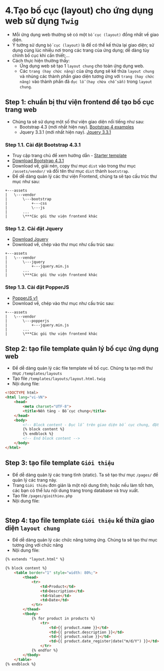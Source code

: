 # 4.Tạo bố cục (layout) cho ứng dụng web sử dụng `Twig`
- Mỗi ứng dụng web thường sẽ có một `bố cục (layout)` đồng nhất về giao diện.
- Ý tưởng sử dụng `bố cục (layout)` là để có thể kế thừa lại giao diện; sử dụng cùng lúc nhiều nơi trong các trang của ứng dụng; dễ dàng tùy chỉnh bố cục khi cần thiết;...
- Cách thực hiện thường thấy:
    - Ứng dụng web sẽ tạo 1 `layout chung` cho toàn ứng dụng web. 
    - Các `trang (hay chức năng)` của ứng dụng sẽ kế thừa `layout chung` và nhúng các thành phần giao diện tương ứng với `trang (hay chức năng)` vào thành phần đã `đục lỗ (hay chừa chỗ sẵn)` trong `layout chung`.

## Step 1: chuẩn bị thư viện frontend để tạo bố cục trang web
- Chúng ta sẽ sử dụng một số thư viện giao diện nổi tiếng như sau:
    - Bootstrap 4.3 (mới nhất hiện nay). [Bootstrap 4 examples](https://getbootstrap.com/docs/4.3/examples/)
    - Jquery 3.3.1 (mới nhất hiện nay). [Jquery 3.3.1](https://jquery.com/download/)

### Step 1.1. Cài đặt Bootstrap 4.3.1
- Truy cập trang chủ để xem hướng dẫn - [Starter template](https://getbootstrap.com/docs/4.3/getting-started/introduction/)
- [Download Bootstrap 4.3.1](https://github.com/twbs/bootstrap/archive/v4.3.1.zip)
- Download về, giải nén, copy thư mục `dist` vào trong thư mục `/assets/vendor/` và đổi tên thư mục `dist` thành `bootstrap`.
- Để dễ dàng quản lý các thư viện Frontend, chúng ta sẽ tạo cấu trúc thư mục như sau:
```
+---assets
|   \---vendor
|       \---bootstrap
|           +---css
|           \---js
|       ...
|       \***Các gói thư viện frontend khác
```

### Step 1.2. Cài đặt Jquery
- [Download Jquery](https://code.jquery.com/jquery-3.3.1.min.js)
- Download về, chép vào thư mục như cấu trúc sau:
```
+---assets
|   \---vendor
|       \---jquery
|           +---jquery.min.js
|       ...
|       \***Các gói thư viện frontend khác
```

### Step 1.3. Cài đặt PopperJS
- [PopperJS v1](https://unpkg.com/popper.js/dist/umd/popper.min.js)
- Download về, chép vào thư mục như cấu trúc sau:
```
+---assets
|   \---vendor
|       \---popperjs
|           +---jquery.min.js
|       ...
|       \***Các gói thư viện frontend khác
```

## Step 2: tạo file template quản lý bố cục ứng dụng web
- Để dễ dàng quản lý các file template về bố cục. Chúng ta tạo mới thư mục `/templates/layouts`
- Tạo file `/templates/layouts/layout.html.twig`
- Nội dung file:
```html
<!DOCTYPE html>
<html lang="vi-VN">
    <head>
        <meta charset="UTF-8">
        <title>Nền tảng - Bố cục chung</title>
    </head>
    <body>
        <!-- Block content - Đục lỗ trên giao diện bố cục chung, đặt tên là `content` -->
        {% block content %}
        {% endblock %}
        <!-- End block content -->
    </body>
</html>
```

## Step 3: tạo file template `Giới thiệu`
- Để dễ dàng quản lý các trang tĩnh (static). Ta sẽ tạo thư mục `/pages/` để quản lý các trang này.
- Trang `Giới thiệu` đơn giản là một nội dung tĩnh; hoặc nếu làm tốt hơn, các bạn có thể lưu nội dung trang trong database và truy xuất.
- Tạo file `/pages/gioithieu.php`
- Nội dung file:
```php

```

## Step 4: tạo file template `Giới thiệu` kế thừa giao diện `layout chung`
- Để dễ dàng quản lý các chức năng tương ứng. Chúng ta sẽ tạo thư mục tương ứng với chức năng
- Nội dung file:
```html
{% extends "layout.html" %}

{% block content %}
    <table border="1" style="width: 80%;">
        <thead>
            <tr>
                <td>Product</td>
                <td>Description</td>
                <td>Value</td>
                <td>Date</td>
            </tr>
        </thead>
        <tbody>
            {% for product in products %}
                <tr>
                    <td>{{ product.name }}</td>
                    <td>{{ product.description }}</td>
                    <td>{{ product.value }}</td>
                    <td>{{ product.date_register|date("m/d/Y") }}</td>
                </tr>
            {% endfor %}
        </tbody>
    </table>
{% endblock %}
```